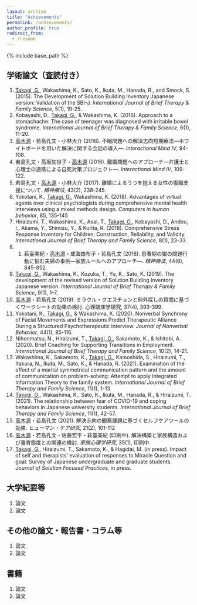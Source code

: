 ```yaml
---
layout: archive
title: "Achievements"
permalink: /achievements/
author_profile: true
redirect_from:
  - /resume
---
```


{% include base_path %}


## 学術論文（査読付き）

1. <u>Takagi, G.</u>, Wakashima, K., Sato, K., Ikuta, M., Hanada, R., and Smock, S. (2015). The Development of Solution Building Inventory Japanese version: Validation of the SBI-J. _International Journal of Brief Therapy & Family Science_, 5(1), 19-25.
2. Kobayashi, D., <u>Takagi, G.</u>, & Wakashima, K. (2016). Approach to a stomachache: The case of teenager was diagnosed with irritable bowel syndrome. _International Journal of Brief Therapy & Family Science_, 6(1), 11-20.
3. <u>高木源</u>・若島孔文・小林大介 (2016). 不眠問題への解決志向短期療法―ホワイトボードを用いた解決に関する会話の導入―. _Interactional Mind Ⅳ_, 94-108.
4. 若島孔文・高坂加世子・<u>高木源</u> (2016). 離婚問題へのアプローチ―弁護士と心理士の連携による自死対策プロジェクト―. _Interactional Mind Ⅳ_, 109-122.
5. 若島孔文・<u>高木源</u>・小林大介 (2017). 離婚によるうつを抱える女性の復職支援について. _精神療法_, 43(2), 238-245.
6. Yokotani, K., <u>Takagi, G.</u>, Wakashima, K. (2018). Advantages of virtual agents over clinical psychologists during comprehensive mental health interviews using a mixed methods design. _Computers in human behavior_, 85, 135-145
7. Hiraizumi, T., Wakashima, K., Asai, T., <u>Takagi, G.</u>, Kobayashi, D., Andou, I., Akama, Y., Shimizu, Y., & Kurita, R. (2018). Comprehensive Stress Response Inventory for Children: Construction, Reliability, and Validity. _International Journal of Brief Therapy and Family Science_, 8(1), 23-33.
8. 1. 萩臺美紀・<u>高木源</u>・成海由布子・若島孔文 (2018). 思春期の娘の問題行動に悩む夫婦の事例―家族ルールへのアプローチ―. _精神療法_, 44(6), 845-852.
9.  <u>Takagi, G.</u>, Wakashima, K., Kozuka, T., Yu, K., Sato, K. (2019). The development of the revised version of Solution Building Inventory Japanese version. _International Journal of Brief Therapy & Family Science_, 9(1), 1-7.
10. <u>高木源</u>・若島孔文 (2019). ミラクル・クエスチョンと例外探しの質問に基づくワークシートの効果の検討. 心理臨床学研究, 37(4), 393-399.
11. Yokotani, K., <u>Takagi, G.</u>, & Wakashima, K. (2020). Nonverbal Synchrony of Facial Movements and Expressions Predict Therapeutic Alliance During a Structured Psychotherapeutic Interview. _Journal of Nonverbal Behavior_, 44(1), 85-116.
12. Nihonmatsu, N., Hiraizumi, T., <u>Takagi, G.</u>, Sakamoto, K., & Ishitobi, A. (2020). Brief Coaching for Supporting Transitions in Employment. _International Journal of Brief Therapy and Family Science_, 10(2), 14-21.
13. Wakashima, K., Sakamoto, K., <u>Takagi, G.</u>, Kamoshida, S., Hiraizumi, T., Itakura, N., Ikuta, M., Sato, K., & Hanada, R. (2021). Examination of the effect of a marital symmetrical communication pattern and the amount of communication on problem-solving: Attempt to apply Integrated Information Theory to the family system. _International Journal of Brief Therapy and Family Science_, 11(1), 1-13.
14. <u>Takagi, G.</u>, Wakashima, K., Sato, K., Ikuta, M., Hanada, R., & Hiraizumi, T.  (2021). The relationship between fear of COVID-19 and coping behaviors in Japanese university students. _International Journal of Brief Therapy and Family Science_, 11(1), 42-57.
15. <u>高木源</u>・若島孔文 (2021). 解決志向の観察課題に基づくセルフケアツールの効果. _ヒューマン・ケア研究_, 21(2), 101-112
16. <u>高木源</u>・若島孔文・佐藤宏平・萩臺美紀 (印刷中). 解決構築と家族構造および養育態度との関連の検討. _家族心理学研究_, 35(1), 印刷中.
17. <u>Takagi, G.</u>, Hiraizumi, T., Sakamoto, K., & Hagidai, M. (in press). Impact of self and therapists’ evaluation of responses to Miracle Question and goal: Survey of Japanese undergraduate and graduate students. _Journal of Solution Focused Practices_, in press.

  

## 大学紀要等
1. 論文
2. 論文
  

## その他の論文・報告書・コラム等
1. 論文
2. 論文

## 書籍
1. 論文
2. 論文

